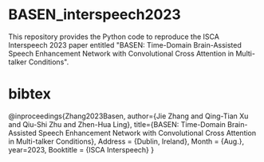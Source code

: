 # BASEN_interspeech2023
This repository provides the Python code to reproduce the ISCA Interspeech 2023 paper entitled "BASEN: Time-Domain Brain-Assisted Speech Enhancement Network with Convolutional Cross Attention in Multi-talker Conditions".

# bibtex
@inproceedings{Zhang2023Basen,
  author={Jie Zhang and Qing-Tian Xu and Qiu-Shi Zhu and Zhen-Hua Ling},
  title={BASEN: Time-Domain Brain-Assisted Speech Enhancement Network with Convolutional Cross Attention in Multi-talker Conditions},
  Address = {Dublin, Ireland},
  Month = {Aug.},
  year=2023,
 	Booktitle = {ISCA Interspeech}
}
